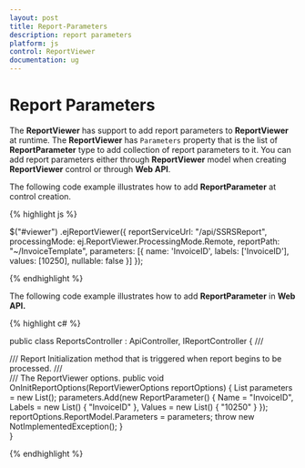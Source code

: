 ```yaml
---
layout: post
title: Report-Parameters
description: report parameters
platform: js
control: ReportViewer
documentation: ug
---
```


# Report Parameters

The **ReportViewer** has support to add report parameters to **ReportViewer** at runtime. The **ReportViewer** has `Parameters` property that is the list of **ReportParameter** type to add collection of report parameters to it. You can add report parameters either through **ReportViewer** model when creating **ReportViewer** control or through **Web API**.

The following code example illustrates how to add **ReportParameter** at control creation.



{% highlight js %}



$("#viewer")
    .ejReportViewer({
        reportServiceUrl: "/api/SSRSReport",
        processingMode: ej.ReportViewer.ProcessingMode.Remote,
        reportPath: "~/InvoiceTemplate",
        parameters: [{
            name: 'InvoiceID',
            labels: ['InvoiceID'],
            values: [10250],
            nullable: false
        }]
    });

{% endhighlight %}

The following code example illustrates how to add **ReportParameter** in **Web API.**

{% highlight c# %}


public class ReportsController : ApiController, IReportController
{
    /// <summary>
    /// Report Initialization method that is triggered when report begins to be processed.
    /// </summary>
    /// <param name="reportOptions">The ReportViewer options.</param>
    public void OnInitReportOptions(ReportViewerOptions reportOptions)
    {
        List<ReportParameter> parameters = new List<ReportParameter>();
        parameters.Add(new ReportParameter() { Name = "InvoiceID", Labels = new List<string>() { "InvoiceID" }, Values = new List<string>() { "10250" } });
        reportOptions.ReportModel.Parameters = parameters;
        throw new NotImplementedException();
    }        
}


{% endhighlight %}



